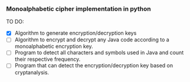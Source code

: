 ### Monoalphabetic cipher implementation in python

TO DO:
- [x] Algorithm to generate encryption/decryption keys
- [ ] Algorithm to encrypt and decrypt any Java code according to
    a monoalphabetic encryption key. 
- [ ] Program to detect all characters and symbols used in Java 
    and count their respective frequency.
- [ ] Program that can detect the encryption/decryption key based on 
    cryptanalysis.